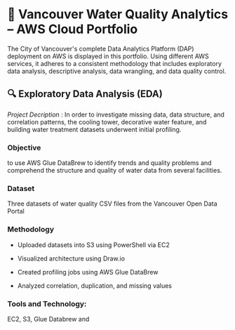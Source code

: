 # 📘 Vancouver Water Quality Analytics – AWS Cloud Portfolio
The City of Vancouver's complete Data Analytics Platform (DAP) deployment on AWS is displayed in this portfolio.  Using different AWS services, it adheres to a consistent methodology that includes exploratory data analysis, descriptive analysis, data wrangling, and data quality control.

## 🔍 Exploratory Data Analysis (EDA)
_Project Decription_ : In order to investigate missing data, data structure, and correlation patterns, the cooling tower, decorative water feature, and building water treatment datasets underwent initial profiling.

### Objective
to use AWS Glue DataBrew to identify trends and quality problems and comprehend the structure and quality of water data from several facilities.

### Dataset
Three datasets of water quality CSV files from the Vancouver Open Data Portal

### Methodology 
- Uploaded datasets into S3 using PowerShell via EC2

- Visualized architecture using Draw.io

- Created profiling jobs using AWS Glue DataBrew

- Analyzed correlation, duplication, and missing values

### Tools and Technology:
EC2, S3, Glue Databrew and 




